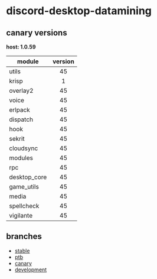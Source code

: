 # discord-desktop-datamining

## canary versions

**host: 1.0.59**

| module | version |
| ------ | :-----: |
| utils | 45 |
| krisp | 1 |
| overlay2 | 45 |
| voice | 45 |
| erlpack | 45 |
| dispatch | 45 |
| hook | 45 |
| sekrit | 45 |
| cloudsync | 45 |
| modules | 45 |
| rpc | 45 |
| desktop_core | 45 |
| game_utils | 45 |
| media | 45 |
| spellcheck | 45 |
| vigilante | 45 |

## branches

- [stable](https://github.com/OpenAsar/discord-desktop-datamining/tree/stable)
- [ptb](https://github.com/OpenAsar/discord-desktop-datamining/tree/ptb)
- [canary](https://github.com/OpenAsar/discord-desktop-datamining/tree/canary)
- [development](https://github.com/OpenAsar/discord-desktop-datamining/tree/development)